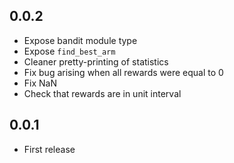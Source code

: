 ## 0.0.2
- Expose bandit module type
- Expose `find_best_arm`
- Cleaner pretty-printing of statistics
- Fix bug arising when all rewards were equal to 0
- Fix NaN
- Check that rewards are in unit interval

## 0.0.1
- First release
